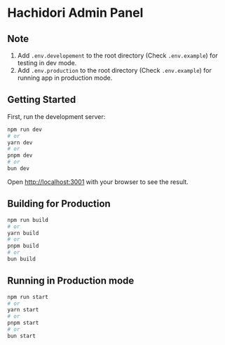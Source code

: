 # Hachidori Admin Panel

## Note

1. Add `.env.developement` to the root directory (Check `.env.example`) for testing in dev mode.
2. Add `.env.production` to the root directory (Check `.env.example`) for running app in production mode.

## Getting Started

First, run the development server:

```bash
npm run dev
# or
yarn dev
# or
pnpm dev
# or
bun dev
```

Open [http://localhost:3001](http://localhost:3001) with your browser to see the result.

## Building for Production

```bash
npm run build
# or
yarn build
# or
pnpm build
# or
bun build
```

## Running in Production mode

```bash
npm run start
# or
yarn start
# or
pnpm start
# or
bun start
```